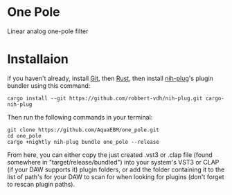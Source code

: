 # One Pole

Linear analog one-pole filter

# Installaion

if you haven't already, install [Git](https://git-scm.com/downloads), then [Rust](https://www.rust-lang.org/tools/install), then install [nih-plug](https://github.com/robbert-vdh/nih-plug)'s plugin bundler using this command:

```
cargo install --git https://github.com/robbert-vdh/nih-plug.git cargo-nih-plug
```

Then run the following commands in your terminal:

```
git clone https://github.com/AquaEBM/one_pole.git
cd one_pole
cargo +nightly nih-plug bundle one_pole --release
```

From here, you can either copy the just created .vst3 or .clap file (found somewhere in "target/release/bundled") into your system's VST3 or CLAP (if your DAW supports it) plugin folders, or add the folder containing it to the list of path's for your DAW to scan for when looking for plugins (don't forget to rescan plugin paths).

